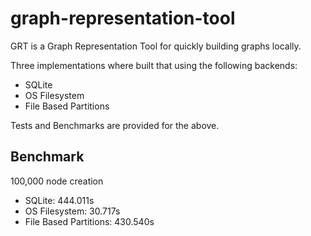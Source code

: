 # graph-representation-tool
GRT is a Graph Representation Tool for quickly building graphs locally.

Three implementations where built that using the following backends:
- SQLite
- OS Filesystem
- File Based Partitions

Tests and Benchmarks are provided for the above.

## Benchmark

100,000 node creation
- SQLite: 444.011s
- OS Filesystem: 30.717s
- File Based Partitions: 430.540s




